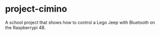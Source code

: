 # project-cimino
A school project that shows how to control a Lego Jeep with Bluetooth on the Raspberrypi 4B.
